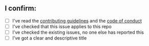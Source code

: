 ## I confirm:

- [ ] I've read the [contributing guidelines](https://github.com/aletheia-foundation/aletheia-admin/blob/master/CONTRIBUTING.md) and the [code of conduct](https://github.com/aletheia-foundation/aletheia-admin/blob/master/CODE-OF-CONDUCT.md)
- [ ] I've checked that this issue applies to this repo
- [ ] I've checked the existing issues, no one else has reported this
- [ ] I've got a clear and descriptive title
